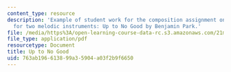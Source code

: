 ```yaml
---
content_type: resource
description: 'Example of student work for the composition assignment on counterpoint
  for two melodic instruments: Up to No Good by Benjamin Park.'
file: /media/https%3A/open-learning-course-data-rc.s3.amazonaws.com/21m-351-music-composition-fall-2008/763ab196613899a35904a03f2b9f6650_park_nogood.pdf
file_type: application/pdf
resourcetype: Document
title: Up to No Good
uid: 763ab196-6138-99a3-5904-a03f2b9f6650
---
```

